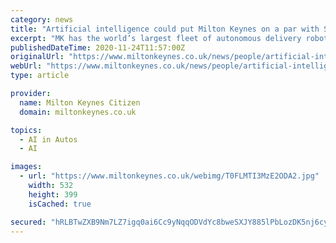 ```yaml
---
category: news
title: "Artificial intelligence could put Milton Keynes on a par with San Francisco and Singapore"
excerpt: "MK has the world’s largest fleet of autonomous delivery robots and was the UK partner for a three-year trial of driverless autonomous vehicles. In the last year alone, Santander’s has begun its £150m investment into a new innovation centre in Central ..."
publishedDateTime: 2020-11-24T11:57:00Z
originalUrl: "https://www.miltonkeynes.co.uk/news/people/artificial-intelligence-could-put-milton-keynes-par-san-francisco-and-singapore-3045700"
webUrl: "https://www.miltonkeynes.co.uk/news/people/artificial-intelligence-could-put-milton-keynes-par-san-francisco-and-singapore-3045700"
type: article

provider:
  name: Milton Keynes Citizen
  domain: miltonkeynes.co.uk

topics:
  - AI in Autos
  - AI

images:
  - url: "https://www.miltonkeynes.co.uk/webimg/T0FLMTI3MzE2ODA2.jpg"
    width: 532
    height: 399
    isCached: true

secured: "hRLBTwZXB9Nm7LZ7igq0ai6Cc9yNqqODVdYc8bweSXJY885lPbLozDK5nj6cyyws2kTaDbtiGzYfLm77qm/ExJw9PlE5caJqnFaOnSd9i41VQ0RD+wMGCEXPov1xTSFHCRvR9ayEIJBlZZVUxeRdbmk/6ZDRJSqpe7my0YlVAF7heuVfgMcnvY067Es2fy5ezwdbfsfxwSwlaohZQvaUbWM4zgn892Sl/l7KiFWtCYPKZHFpk/ZEhdo4iAkUTsySryXjGuX8Cz+5MiL+JXbfo/a9np5a0UzS9kJM4ZrH4doPN2XzELrejtNqDVcRXYbcOdBQe/SkWEBnUY6XhQG7uW7KM4FEIuFpKMJgkjEwcLY=;SdoiCkR8Z3kRLdgBg75IPA=="
---
```


